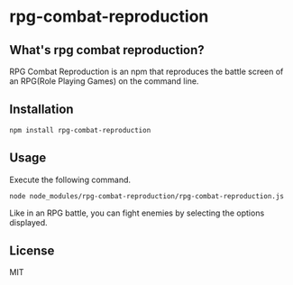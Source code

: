 # rpg-combat-reproduction

## What's  rpg combat reproduction?

RPG Combat Reproduction is an npm that reproduces the battle screen of an RPG(Role Playing Games) on the command line.

## Installation

```
npm install rpg-combat-reproduction
```

## Usage
Execute the following command.
```
node node_modules/rpg-combat-reproduction/rpg-combat-reproduction.js
```

Like in an RPG battle, you can fight enemies by selecting the options displayed.



## License

MIT
